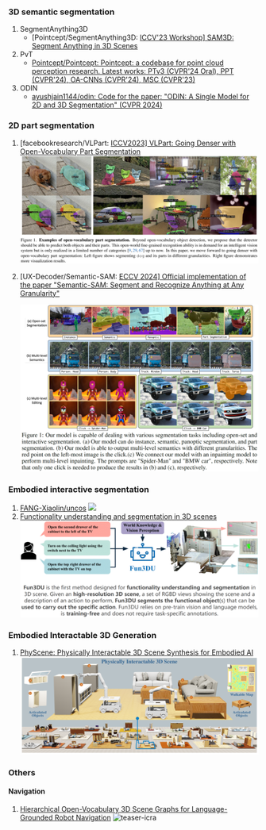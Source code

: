 ### 3D semantic segmentation

1. SegmentAnything3D
   - [Pointcept/SegmentAnything3D: [ICCV'23 Workshop\] SAM3D: Segment Anything in 3D Scenes](https://github.com/Pointcept/SegmentAnything3D)
2. PvT
   - [Pointcept/Pointcept: Pointcept: a codebase for point cloud perception research. Latest works: PTv3 (CVPR'24 Oral), PPT (CVPR'24), OA-CNNs (CVPR'24), MSC (CVPR'23)](https://github.com/Pointcept/Pointcept)
3. ODIN
   - [ayushjain1144/odin: Code for the paper: "ODIN: A Single Model for 2D and 3D Segmentation" (CVPR 2024)](https://github.com/ayushjain1144/odin)



### 2D part segmentation

1. [facebookresearch/VLPart: [ICCV2023\] VLPart: Going Denser with Open-Vocabulary Part Segmentation](https://github.com/facebookresearch/VLPart)
   ![image-20241210170813139](assets/VLPart.png)

2. [UX-Decoder/Semantic-SAM: [ECCV 2024\] Official implementation of the paper "Semantic-SAM: Segment and Recognize Anything at Any Granularity"](https://github.com/UX-Decoder/Semantic-SAM)

   ![image-20241210171245036](assets/Semantic-SAM.png)



### Embodied interactive segmentation

1. [FANG-Xiaolin/uncos](https://github.com/FANG-Xiaolin/uncos)
   ![](assets/uncos.png)
2. [Functionality understanding and segmentation in 3D scenes](https://jcorsetti.github.io/fun3du/)
   ![Fun3DU](assets\Fun3DU.png)



### Embodied Interactable 3D Generation

1. [PhyScene: Physically Interactable 3D Scene Synthesis for Embodied AI](https://physcene.github.io/)
   ![teaser_compress](assets\teaser_compress.png)





### Others

#### Navigation

1. [Hierarchical Open-Vocabulary 3D Scene Graphs for Language-Grounded Robot Navigation](https://hovsg.github.io/)
   ![teaser-icra](assets\teaser-icra.png)
